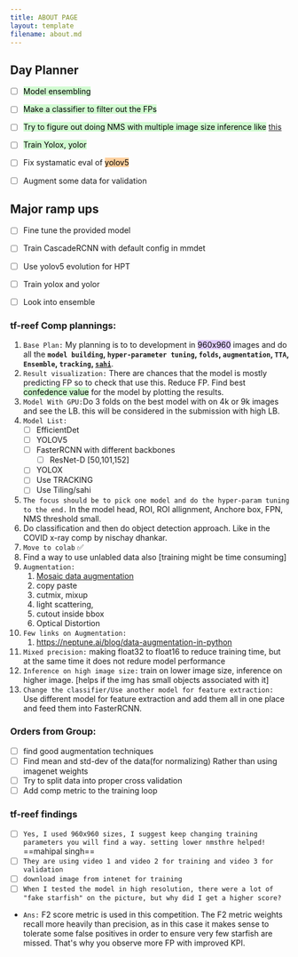 ```yaml
---
title: ABOUT PAGE
layout: template
filename: about.md
--- 
```


## Day Planner

- [ ] <mark style="background: #BBFABBA6;">Model ensembling</mark> 
- [ ] <mark style="background: #BBFABBA6;">Make a classifier to filter out the FPs</mark> 
- [ ] <mark style="background: #BBFABBA6;">Try to figure out doing NMS with multiple image size inference like</mark> [this](https://www.kaggle.com/nicksergievskiy/cots-ens-yolov5-submission-scoring-error) 
- [ ] <mark style="background: #BBFABBA6;">Train Yolox, yolor</mark> 
- [ ] Fix systamatic eval of <mark style="background: #FFB86CA6;">yolov5</mark> 
- [ ] Augment some data for validation


## Major ramp ups
- [ ] Fine tune the provided model
- [ ] Train CascadeRCNN with default config in mmdet
- [ ] Use yolov5 evolution for HPT
- [ ] Train yolox and yolor
- [ ] Look into ensemble




### tf-reef Comp plannings:
1. `Base Plan:`   My planning is to to development in <mark style="background: #D2B3FFA6;">960x960</mark> images and do all the **`model building`, `hyper-parameter tuning`, `folds`, `augmentation`, `TTA`, `Ensemble`, `tracking`, [`sahi`](https://github.com/obss/sahi)**.
2. `Result visualization:` There are chances that the model is mostly predicting FP so to check that use this. Reduce FP. Find best <mark style="background: #BBFABBA6;">confedence value</mark> for the model by plotting the results. 
3. `Model With GPU:`Do 3 folds on the best model with on 4k or 9k images and see the LB. this will be considered in the submission with high LB.
4. `Model List:`
	- [ ] EfficientDet
	- [ ] YOLOV5
	- [ ] FasterRCNN with different backbones
		- [ ] ResNet-D [50,101,152]
	- [ ] YOLOX
	- [ ] Use TRACKING
	- [ ] Use Tiling/sahi
5. `The focus should be to pick one model and do the hyper-param tuning to the end.` In the model head, ROI, ROI allignment, Anchore box, FPN, NMS threshold small.
6. Do classification and then do object detection approach. Like in the COVID x-ray comp by nischay dhankar.
7. `Move to colab` ✅
8. Find a way to use unlabled data also [training might be time consuming]
9. `Augmentation:` 
	1. [Mosaic data augmentation](https://blog.roboflow.com/yolov4-data-augmentation/)
	2. copy paste
	3. cutmix, mixup
	4. light scattering, 
	5. cutout inside bbox
	6. Optical Distortion
10. `Few links on Augmentation:` 
	1. https://neptune.ai/blog/data-augmentation-in-python
11. `Mixed precision:` making float32 to float16 to reduce training time, but at the same time it does not redure model performance 
12. `Inference on high image size:` train on lower image size, inference on higher image. [helps if the img has small objects associated with it]
13. `Change the classifier/Use another model for feature extraction:` Use different model for feature extraction and add them all in one place and feed them into FasterRCNN.

### Orders from Group:
- [ ] find good augmentation techniques
- [ ] Find mean and std-dev of the data(for normalizing) Rather than using imagenet weights
- [ ] Try to split data into proper cross validation
- [ ] Add comp metric to the training loop

### tf-reef findings
- [ ] `Yes, I used 960x960 sizes, I suggest keep changing training parameters you will find a way. setting lower nmsthre helped!` ==mahipal singh==
- [ ] `They are using video 1 and video 2 for training and video 3 for validation`
- [ ] `download image from intenet for training`
- [ ] `When I tested the model in high resolution, there were a lot of "fake starfish" on the picture, but why did I get a higher score?`
 - `Ans:` F2 score metric is used in this competition. The F2 metric weights recall more heavily than precision, as in this case it makes sense to tolerate some false positives in order to ensure very few starfish are missed. That's why you observe more FP with improved KPI.

